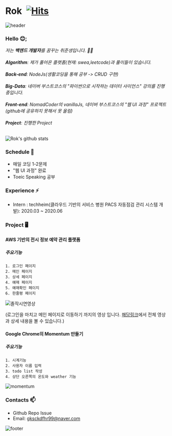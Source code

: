 # Rok&nbsp; [![Hits](https://hits.seeyoufarm.com/api/count/incr/badge.svg?url=https%3A%2F%2Fgithub.com%2FAltudy%2Fchang-rok&count_bg=%2379C83D&title_bg=%23555555&icon=&icon_color=%23E7E7E7&title=hits&edge_flat=false)](https://hits.seeyoufarm.com) 

![header](https://capsule-render.vercel.app/api?type=wave&color=gradient&height=300&section=header&text=Rok's%20Github&fontSize=40)

### Hello 😊;

<div>
  <em>
    저는 <b>백엔드 개발자</b>를 꿈꾸는 취준생입니다.  👨‍💻 <br>
    <br>
    <b>Algorithm</b>: 제가 풀어온 플랫폼(현재: swea,leetcode)과 풀이들이 있습니다.<br>
    <br>
    <b>Back-end</b>: NodeJs(생활코딩을 통해 공부 -> CRUD 구현)<br>
    <br>
    <b>Big-Data</b>: 네이버 부스트코스의 "파이썬으로 시작하는 데이터 사이언스" 강의를 진행중입니다.<br>
    <br>
    <b>Front-end</b>: NomadCoder의 vanillaJs, 네이버 부스트코스의 "웹 UI 과정" 프로젝트(github에 공유하지 못해서 못 올림)<br>
    <br>
    <b>Project</b>: 진행한 Project</br>
    <br>
  </em>
</div>

![Rok's github stats](https://github-readme-stats.vercel.app/api?username=gksckdfhr98&show_icons=true)

### Schedule 📓

* 매일 코딩 1-2문제
* "웹 UI 과정" 완료
* Toeic Speaking 공부

### Experience ⚡

* Intern : techheim(클라우드 기반의 서비스 병원 PACS 자동점검 관리 시스템 개발): 2020.03 ~ 2020.06

### Project 🖥

#### AWS 기반의 전시 정보 예약 관리 플랫폼

   ##### 주요기능

    1. 로그인 페이지
    2. 메인 페이지
    3. 상세 페이지
    4. 예매 페이지
    5. 예매확인 페이지
    6. 한줄평 페이지

![졸작시연영상](https://user-images.githubusercontent.com/56072258/104018767-bb8ba900-51fd-11eb-922a-fbd13547a070.gif)

(로그인을 마치고 메인 페이지로 이동하기 까지의 영상 입니다. [해당링크](https://github.com/Altudy/chang-rok/tree/master/Project/pjt_reservation)에서 
전체 영상과 상세 내용을 볼 수 있습니다.)

#### Google Chrome의 Momentum 만들기

  ##### 주요기능
  
    1. 시계기능
    2. 사용자 이름 입력
    3. todo list 작성
    4. 상단 오른쪽의 온도와 weather 기능
    
![momentum](https://user-images.githubusercontent.com/56072258/104020975-59cd3e00-5201-11eb-9bac-6a6deaf54ab7.gif)

### Contacts 📫

* Github Repo Issue
* Email: gksckdfhr99@naver.com

  
![footer](https://capsule-render.vercel.app/api?type=wave&color=gradient&height=150&section=footer)
